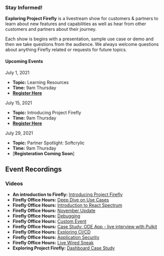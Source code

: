 
### Stay Informed!

**Exploring Project Firefly** is a livestream show for customers & partners to learn about new features and capabilities as well as hear from other customers and partners about their journey.

Each show is begins with a presentation, sample use case or demo and then we take questions from the audience. We always welcome questions about anything Firefly related or requests for future topics.

#### Upcoming Events

July 1, 2021 
- **Topic:** Learning Resources
- **Time:** 9am Thursday
- [**Register Here**](https://www.eventbrite.com/e/exploring-project-firefly-learning-resources-tickets-161099251197)

July 15, 2021 
- **Topic:** Introducing Project Firefly
- **Time:** 9am Thursday
- [**Register Here**](https://www.eventbrite.com/e/introducing-project-firefly-tickets-161191880253)

July 29, 2021 
- **Topic:** Partner Spotlight: Softcrylic
- **Time:** 9am Thursday
- [**Registeration Coming Soon**]




## Event Recordings

### Videos

- **An introduction to Firefly:** [Introducing Project Firefly](https://youtu.be/kd2i50J9MZI)
- **Firefly Office Hours:** [Deep Dive on Use Cases](https://www.youtube.com/watch?v=P19nBf6DGAI)
- **Firefly Office Hours:** [Introduction to React Spectrum](https://www.youtube.com/watch?v=W5Cqb0QYLSs)
- **Firefly Office Hours:** [November Update](https://www.youtube.com/watch?v=WG9b-tFdkqs)
- **Firefly Office Hours:** [Debugging](https://www.youtube.com/watch?v=RgHNJWTCSqw&list=PLcVEYUqU7VRfDij-Jbjyw8S8EzW073F_o&index=13)
- **Firefly Office Hours:** [Custom Event](https://www.youtube.com/watch?v=RWOEZ9RaqRI&list=PLcVEYUqU7VRfDij-Jbjyw8S8EzW073F_o&index=15)
- **Firefly Office Hours:** [Case Study: ODE App - live interview with Pulkit](https://www.youtube.com/watch?v=PtRxpO_2AvE&t=5s)
- **Firefly Office Hours:** [Exploring CI/CD](https://www.youtube.com/watch?v=lbB2jl2rQZM)
- **Firefly Office Hours:** [Application Security](https://www.youtube.com/watch?v=5aMLqzXrH0U)
- **Firefly Office Hours:** [Live Wired Sneak](https://www.youtube.com/watch?v=8TayjL1bONc)
- **Exploring Project Firefly:** [Dashboard Case Study](https://www.youtube.com/watch?v=jvDONM3kJwY) 
